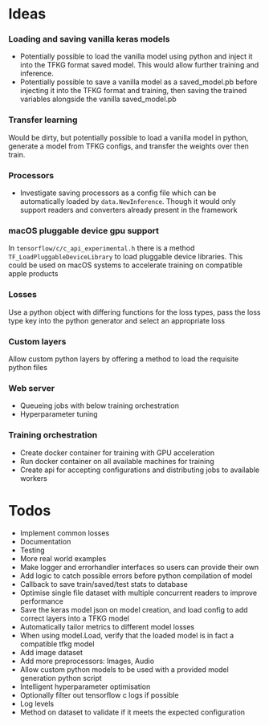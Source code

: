 # Ideas

### Loading and saving vanilla keras models
- Potentially possible to load the vanilla model using python and inject it into the TFKG format saved model. This would allow further training and inference.
- Potentially possible to save a vanilla model as a saved_model.pb before injecting it into the TFKG format and training, then saving the trained variables alongside the vanilla saved_model.pb

### Transfer learning
Would be dirty, but potentially possible to load a vanilla model in python, generate a model from TFKG configs, and transfer the weights over then train.

### Processors
- Investigate saving processors as a config file which can be automatically loaded by `data.NewInference`. Though it would only support readers and converters already present in the framework

### macOS pluggable device gpu support
In `tensorflow/c/c_api_experimental.h` there is a method `TF_LoadPluggableDeviceLibrary` to load pluggable device libraries. This could be used on macOS systems to accelerate training on compatible apple products

### Losses
Use a python object with differing functions for the loss types, pass the loss type key into the python generator and select an appropriate loss

### Custom layers
Allow custom python layers by offering a method to load the requisite python files

### Web server
- Queueing jobs with below training orchestration
- Hyperparameter tuning
 
### Training orchestration
- Create docker container for training with GPU acceleration
- Run docker container on all available machines for training
- Create api for accepting configurations and distributing jobs to available workers

# Todos

- Implement common losses
- Documentation
- Testing
- More real world examples
- Make logger and errorhandler interfaces so users can provide their own
- Add logic to catch possible errors before python compilation of model
- Callback to save train/saved/test stats to database
- Optimise single file dataset with multiple concurrent readers to improve performance
- Save the keras model json on model creation, and load config to add correct layers into a TFKG model
- Automatically tailor metrics to different model losses
- When using model.Load, verify that the loaded model is in fact a compatible tfkg model
- Add image dataset
- Add more preprocessors: Images, Audio
- Allow custom python models to be used with a provided model generation python script
- Intelligent hyperparameter optimisation
- Optionally filter out tensorflow c logs if possible
- Log levels
- Method on dataset to validate if it meets the expected configuration 